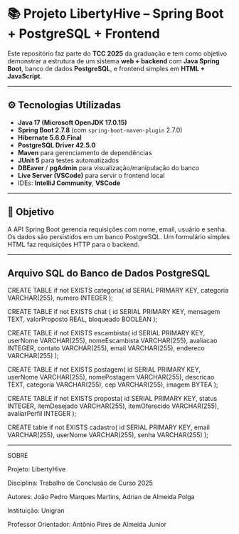 # 📚 Projeto LibertyHive – Spring Boot + PostgreSQL + Frontend

Este repositório faz parte do **TCC 2025** da graduação e tem como objetivo demonstrar a estrutura de um sistema **web + backend** com **Java Spring Boot**, banco de dados **PostgreSQL**, e frontend simples em **HTML + JavaScript**.

---

## ⚙️ Tecnologias Utilizadas

- **Java 17 (Microsoft OpenJDK 17.0.15)**
- **Spring Boot 2.7.8** (com `spring-boot-maven-plugin` 2.7.0)
- **Hibernate 5.6.0.Final**
- **PostgreSQL Driver 42.5.0**
- **Maven** para gerenciamento de dependências
- **JUnit 5** para testes automatizados
- **DBEaver** / **pgAdmin** para visualização/manipulação do banco
- **Live Server (VSCode)** para servir o frontend local
- IDEs: **IntelliJ Community**, **VSCode**

---

## 📌 Objetivo

A API Spring Boot gerencia requisições com nome, email, usuário e senha. Os dados são persistidos em um banco PostgreSQL. Um formulário simples HTML faz requisições HTTP para o backend.

---

## Arquivo SQL do Banco de Dados PostgreSQL

CREATE TABLE if not EXISTS categoria(
    id SERIAL PRIMARY KEY,
    categoria VARCHAR(255),
    numero INTEGER
);

CREATE TABLE if not EXISTS chat (
    id SERIAL PRIMARY KEY,
    mensagem TEXT,
    valorProposto REAL,
    bloqueado BOOLEAN
);

CREATE TABLE if not EXISTS escambista(
    id SERIAL PRIMARY KEY,
    userNome VARCHAR(255),
    nomeEscambista VARCHAR(255),
    avaliacao INTEGER,
    contato VARCHAR(255),
    email VARCHAR(255),
    endereco VARCHAR(255)
);

CREATE TABLE if not EXISTS postagem(
    id SERIAL PRIMARY KEY,
    userNome VARCHAR(255),
    nomePostagem VARCHAR(255),
    descricao TEXT,
    categoria VARCHAR(255),
    cep VARCHAR(255),
    imagem BYTEA
);

CREATE TABLE if not EXISTS proposta(
    id SERIAL PRIMARY KEY,
    status INTEGER,
    itemDesejado VARCHAR(255),
    itemOferecido VARCHAR(255),
    avaliarPerfil INTEGER
);

CREATE table if not EXISTS cadastro(
    id SERIAL PRIMARY KEY,
    email VARCHAR(255),
    userNome VARCHAR(255),
    senha VARCHAR(255)
);

---

SOBRE


Projeto: LibertyHive

Disciplina: Trabalho de Conclusão de Curso 2025

Autores: João Pedro Marques Martins, Adrian de Almeida Polga

Instituição: Unigran

Professor Orientador: Antônio Pires de Almeida Junior
